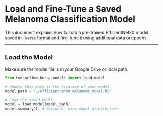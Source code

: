 # Load and Fine-Tune a Saved Melanoma Classification Model

This document explains how to load a pre-trained EfficientNetB0 model saved in  `.keras` format and fine-tune it using additional data or epochs.

---

## Load the Model

Make sure the model file is in your Google Drive or local path.

```python
from tensorflow.keras.models import load_model

# Update this path to the location of your model
model_path = "./efficientnetb0_melanoma_model.h5"

# Load the saved model
model = load_model(model_path)
model.summary()  # Optional: view model architecture
